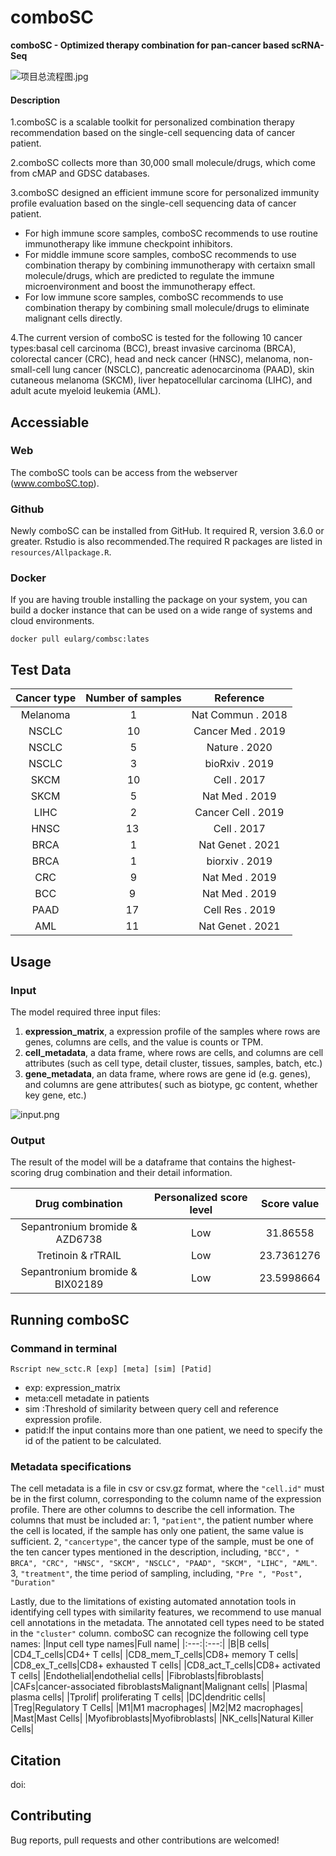 # comboSC
**comboSC - Optimized therapy combination for pan-cancer based scRNA-Seq**

![项目总流程图.jpg](https://github.com/EularTang/Figure_bed/blob/master/Project_workflow5.jpeg)
#### Description

1.comboSC is a scalable toolkit for personalized combination therapy recommendation based on the single-cell sequencing data of cancer patient.

2.comboSC collects more than 30,000 small molecule/drugs, which come from cMAP and GDSC databases.

3.comboSC designed an efficient immune score for personalized immunity profile evaluation based on the single-cell sequencing data of cancer patient.
- For high immune score samples, comboSC recommends to use routine immunotherapy like immune checkpoint inhibitors.
- For middle immune score samples, comboSC recommends to use combination therapy by combining immunotherapy with certaixn small molecule/drugs, which are predicted to regulate the immune microenvironment and boost the immunotherapy effect.
- For low immune score samples, comboSC recommends to use combination therapy by combining small molecule/drugs to eliminate malignant cells directly.

4.The current version of comboSC is tested for the following 10 cancer types:basal cell carcinoma (BCC), breast invasive carcinoma (BRCA), colorectal cancer (CRC), head and neck cancer (HNSC), melanoma, non-small-cell lung cancer (NSCLC), pancreatic adenocarcinoma (PAAD), skin cutaneous melanoma (SKCM), liver hepatocellular carcinoma (LIHC), and adult acute myeloid leukemia (AML).
## Accessiable
### Web
The comboSC tools can be access from the webserver (www.comboSC.top).
### Github
Newly comboSC can be installed from GitHub. It required R, version 3.6.0 or greater. Rstudio is also recommended.The required R packages are listed in `resources/Allpackage.R`.
### Docker
If you are having trouble installing the package on your system, you can build a docker instance that can be used on a wide range of systems and cloud environments.

`docker pull eularg/combsc:lates`

## Test Data
|Cancer type|Number of samples|Reference|
|:---:|:---:|:---:|
|Melanoma|1|Nat Commun . 2018|
|NSCLC|10|Cancer Med . 2019|
|NSCLC|5|Nature . 2020|
|NSCLC|3|bioRxiv . 2019|
|SKCM|10|Cell . 2017|
|SKCM|5|Nat Med . 2019|
|LIHC|2|Cancer Cell . 2019|
|HNSC|13 |Cell . 2017|
|BRCA|1|Nat Genet . 2021|
|BRCA|1|biorxiv . 2019|
|CRC|9|Nat Med . 2019|
|BCC|9 |Nat Med . 2019|
|PAAD|17 |Cell Res . 2019|
|AML|11 |Nat Genet . 2021|


## Usage
### Input

The model required three input files:

1. **expression_matrix**, a expression profile of the samples where rows are genes, columns are cells, and the value is counts or TPM. 
2. **cell_metadata**, a data frame, where rows are cells, and columns are cell attributes (such as cell type, detail cluster, tissues, samples, batch, etc.)
3. **gene_metadata**, an data frame, where rows are gene id (e.g. genes), and columns are gene attributes( such as biotype, gc content, whether key gene, etc.)

![input.png](http://www.combosc.top/combsc/static/images/metedata.png)

### Output
The result of the model will be a dataframe that contains the highest-scoring drug combination and their detail information.  

|Drug combination|Personalized score level|Score value|
|:---:|:---:|:---:|
|Sepantronium bromide & AZD6738|Low|31.86558|
|Tretinoin & rTRAIL|Low|23.7361276|
|Sepantronium bromide & BIX02189|Low|23.5998664|


## Running comboSC
### Command in terminal
```
Rscript new_sctc.R [exp] [meta] [sim] [Patid]
```
- exp: expression_matrix
- meta:cell metadate in patients
- sim :Threshold of similarity between query cell and reference expression profile.
- patid:If the input contains more than one patient, we need to specify the id of the patient to be calculated.
### Metadata specifications
The cell metadata is a file in csv or csv.gz format, where the `"cell.id"` must be in the first column, corresponding to the column name of the expression profile. There are other columns to describe the cell information. The columns that must be included ar: 1, `"patient"`, the patient number where the cell is located, if the sample has only one patient, the same value is sufficient. 2, `"cancertype"`, the cancer type of the sample, must be one of the ten cancer types mentioned in the description, including, `"BCC", " BRCA", "CRC", "HNSC", "SKCM", "NSCLC", "PAAD", "SKCM", "LIHC", "AML"`. 3, `"treatment"`, the time period of sampling, including, `"Pre ", "Post", "Duration"`

Lastly, due to the limitations of existing automated annotation tools in identifying cell types with similarity features, we recommend to use manual cell annotations in the metadata. The annotated cell types need to be stated in the `"cluster"` column. comboSC can recognize the following cell type names:
|Input cell type names|Full name|
|:---:|:---:|
|B|B cells|
|CD4_T_cells|CD4+ T cells|
|CD8_mem_T_cells|CD8+ memory T cells|
|CD8_ex_T_cells|CD8+ exhausted T cells|
|CD8_act_T_cells|CD8+ activated T cells|
|Endothelial|endothelial cells|
|Fibroblasts|fibroblasts|
|CAFs|cancer-associated fibroblastsMalignant|Malignant cells|
|Plasma| plasma cells|
|Tprolif| proliferating T cells|
|DC|dendritic cells|
|Treg|Regulatory T Cells|
|M1|M1 macrophages|
|M2|M2 macrophages|
|Mast|Mast Cells|
|Myofibroblasts|Myofibroblasts|
|NK_cells|Natural Killer Cells|

## Citation  
doi:
## Contributing
Bug reports, pull requests and other contributions are welcomed!
